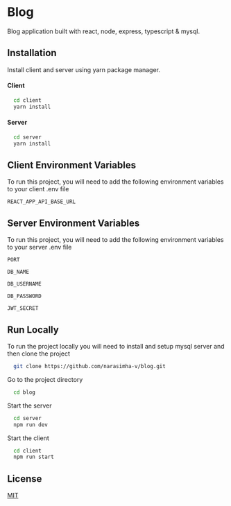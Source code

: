 # Blog

Blog application built with react, node, express, typescript & mysql.

## Installation

Install client and server using yarn package manager.

#### Client

```bash
  cd client
  yarn install
```

#### Server

```bash
  cd server
  yarn install
```

## Client Environment Variables

To run this project, you will need to add the following environment variables to your client .env file

`REACT_APP_API_BASE_URL`

## Server Environment Variables

To run this project, you will need to add the following environment variables to your server .env file

`PORT`

`DB_NAME`

`DB_USERNAME`

`DB_PASSWORD`

`JWT_SECRET`

## Run Locally

To run the project locally you will need to install and setup mysql server and then clone the project

```bash
  git clone https://github.com/narasimha-v/blog.git
```

Go to the project directory

```bash
  cd blog
```

Start the server

```bash
  cd server
  npm run dev
```

Start the client

```bash
  cd client
  npm run start
```

## License

[MIT](https://choosealicense.com/licenses/mit/)
